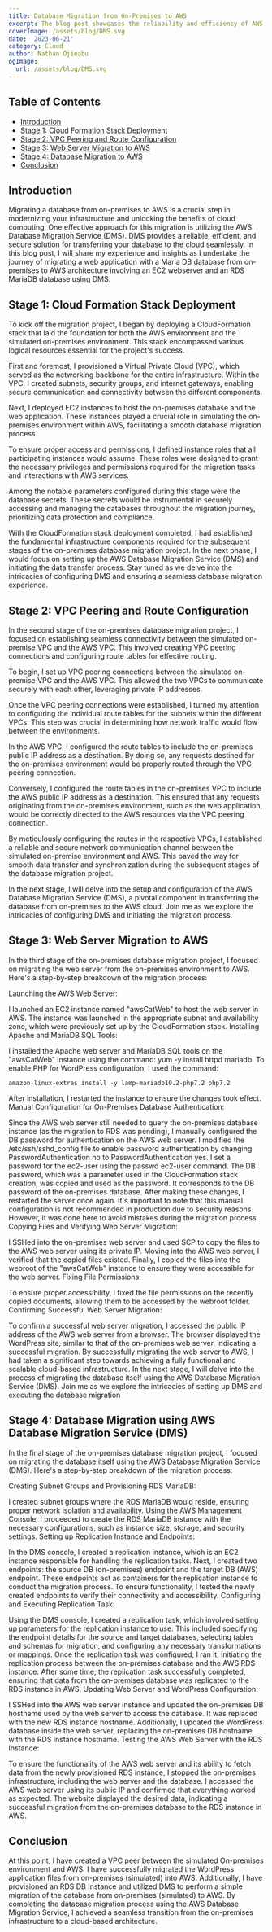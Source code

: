 ```yaml
---
title: Database Migration from On-Premises to AWS
excerpt: The blog post showcases the reliability and efficiency of AWS Database Migration Service (DMS) in migrating on-premises databases to AWS, illustrated through the migration of a web app with MariaDB using DMS.
coverImage: /assets/blog/DMS.svg
date: '2023-06-21'
category: Cloud
author: Nathan Ojieabu
ogImage:
  url: /assets/blog/DMS.svg
---
```


## Table of Contents

- [Introduction](#introduction)
- [Stage 1: Cloud Formation Stack Deployment](#stage-1-cloud-formation-stack-deployment)
- [Stage 2: VPC Peering and Route Configuration](#stage-2-vpc-peering-and-route-configuration)
- [Stage 3: Web Server Migration to AWS](#stage-3-web-server-migration-to-aws)
- [Stage 4: Database Migration to AWS](#stage-4-database-migration-to-aws)
- [Conclusion](#conclusion)

## Introduction

Migrating a database from on-premises to AWS is a crucial step in modernizing your infrastructure and unlocking the benefits of cloud computing. One effective approach for this migration is utilizing the AWS Database Migration Service (DMS). DMS provides a reliable, efficient, and secure solution for transferring your database to the cloud seamlessly. In this blog post, I will share my experience and insights as I undertake the journey of migrating a web application with a Maria DB database from on-premises to AWS architecture involving an EC2 webserver and an RDS MariaDB database using DMS.

## Stage 1: Cloud Formation Stack Deployment

To kick off the migration project, I began by deploying a CloudFormation stack that laid the foundation for both the AWS environment and the simulated on-premises environment. This stack encompassed various logical resources essential for the project's success.

First and foremost, I provisioned a Virtual Private Cloud (VPC), which served as the networking backbone for the entire infrastructure. Within the VPC, I created subnets, security groups, and internet gateways, enabling secure communication and connectivity between the different components.

Next, I deployed EC2 instances to host the on-premises database and the web application. These instances played a crucial role in simulating the on-premises environment within AWS, facilitating a smooth database migration process.

To ensure proper access and permissions, I defined instance roles that all participating instances would assume. These roles were designed to grant the necessary privileges and permissions required for the migration tasks and interactions with AWS services.

Among the notable parameters configured during this stage were the database secrets. These secrets would be instrumental in securely accessing and managing the databases throughout the migration journey, prioritizing data protection and compliance.

With the CloudFormation stack deployment completed, I had established the fundamental infrastructure components required for the subsequent stages of the on-premises database migration project. In the next phase, I would focus on setting up the AWS Database Migration Service (DMS) and initiating the data transfer process. Stay tuned as we delve into the intricacies of configuring DMS and ensuring a seamless database migration experience.

## Stage 2: VPC Peering and Route Configuration

In the second stage of the on-premises database migration project, I focused on establishing seamless connectivity between the simulated on-premise VPC and the AWS VPC. This involved creating VPC peering connections and configuring route tables for effective routing.

To begin, I set up VPC peering connections between the simulated on-premise VPC and the AWS VPC. This allowed the two VPCs to communicate securely with each other, leveraging private IP addresses.

Once the VPC peering connections were established, I turned my attention to configuring the individual route tables for the subnets within the different VPCs. This step was crucial in determining how network traffic would flow between the environments.

In the AWS VPC, I configured the route tables to include the on-premises public IP address as a destination. By doing so, any requests destined for the on-premises environment would be properly routed through the VPC peering connection.

Conversely, I configured the route tables in the on-premises VPC to include the AWS public IP address as a destination. This ensured that any requests originating from the on-premises environment, such as the web application, would be correctly directed to the AWS resources via the VPC peering connection.

By meticulously configuring the routes in the respective VPCs, I established a reliable and secure network communication channel between the simulated on-premise environment and AWS. This paved the way for smooth data transfer and synchronization during the subsequent stages of the database migration project.

In the next stage, I will delve into the setup and configuration of the AWS Database Migration Service (DMS), a pivotal component in transferring the database from on-premises to the AWS cloud. Join me as we explore the intricacies of configuring DMS and initiating the migration process.

## Stage 3: Web Server Migration to AWS

In the third stage of the on-premises database migration project, I focused on migrating the web server from the on-premises environment to AWS. Here's a step-by-step breakdown of the migration process:

Launching the AWS Web Server:

I launched an EC2 instance named "awsCatWeb" to host the web server in AWS.
The instance was launched in the appropriate subnet and availability zone, which were previously set up by the CloudFormation stack.
Installing Apache and MariaDB SQL Tools:

I installed the Apache web server and MariaDB SQL tools on the "awsCatWeb" instance using the command: yum -y install httpd mariadb.
To enable PHP for WordPress configuration, I used the command:

```
amazon-linux-extras install -y lamp-mariadb10.2-php7.2 php7.2
```

After installation, I restarted the instance to ensure the changes took effect.
Manual Configuration for On-Premises Database Authentication:

Since the AWS web server still needed to query the on-premises database instance (as the migration to RDS was pending), I manually configured the DB password for authentication on the AWS web server.
I modified the /etc/ssh/sshd_config file to enable password authentication by changing PasswordAuthentication no to PasswordAuthentication yes.
I set a password for the ec2-user using the passwd ec2-user command. The DB password, which was a parameter used in the CloudFormation stack creation, was copied and used as the password. It corresponds to the DB password of the on-premises database.
After making these changes, I restarted the server once again. It's important to note that this manual configuration is not recommended in production due to security reasons. However, it was done here to avoid mistakes during the migration process.
Copying Files and Verifying Web Server Migration:

I SSHed into the on-premises web server and used SCP to copy the files to the AWS web server using its private IP.
Moving into the AWS web server, I verified that the copied files existed.
Finally, I copied the files into the webroot of the "awsCatWeb" instance to ensure they were accessible for the web server.
Fixing File Permissions:

To ensure proper accessibility, I fixed the file permissions on the recently copied documents, allowing them to be accessed by the webroot folder.
Confirming Successful Web Server Migration:

To confirm a successful web server migration, I accessed the public IP address of the AWS web server from a browser.
The browser displayed the WordPress site, similar to that of the on-premises web server, indicating a successful migration.
By successfully migrating the web server to AWS, I had taken a significant step towards achieving a fully functional and scalable cloud-based infrastructure. In the next stage, I will delve into the process of migrating the database itself using the AWS Database Migration Service (DMS). Join me as we explore the intricacies of setting up DMS and executing the database migration

## Stage 4: Database Migration using AWS Database Migration Service (DMS)

In the final stage of the on-premises database migration project, I focused on migrating the database itself using the AWS Database Migration Service (DMS). Here's a step-by-step breakdown of the migration process:

Creating Subnet Groups and Provisioning RDS MariaDB:

I created subnet groups where the RDS MariaDB would reside, ensuring proper network isolation and availability.
Using the AWS Management Console, I proceeded to create the RDS MariaDB instance with the necessary configurations, such as instance size, storage, and security settings.
Setting up Replication Instance and Endpoints:

In the DMS console, I created a replication instance, which is an EC2 instance responsible for handling the replication tasks.
Next, I created two endpoints: the source DB (on-premises) endpoint and the target DB (AWS) endpoint. These endpoints act as containers for the replication instance to conduct the migration process.
To ensure functionality, I tested the newly created endpoints to verify their connectivity and accessibility.
Configuring and Executing Replication Task:

Using the DMS console, I created a replication task, which involved setting up parameters for the replication instance to use. This included specifying the endpoint details for the source and target databases, selecting tables and schemas for migration, and configuring any necessary transformations or mappings.
Once the replication task was configured, I ran it, initiating the replication process between the on-premises database and the AWS RDS instance.
After some time, the replication task successfully completed, ensuring that data from the on-premises database was replicated to the RDS instance in AWS.
Updating Web Server and WordPress Configuration:

I SSHed into the AWS web server instance and updated the on-premises DB hostname used by the web server to access the database. It was replaced with the new RDS instance hostname.
Additionally, I updated the WordPress database inside the web server, replacing the on-premises DB hostname with the RDS instance hostname.
Testing the AWS Web Server with the RDS Instance:

To ensure the functionality of the AWS web server and its ability to fetch data from the newly provisioned RDS instance, I stopped the on-premises infrastructure, including the web server and the database.
I accessed the AWS web server using its public IP and confirmed that everything worked as expected. The website displayed the desired data, indicating a successful migration from the on-premises database to the RDS instance in AWS.

## Conclusion

At this point, I have created a VPC peer between the simulated On-premises environment and AWS. I have successfully migrated the WordPress application files from on-premises (simulated) into AWS. Additionally, I have provisioned an RDS DB Instance and utilized DMS to perform a simple migration of the database from on-premises (simulated) to AWS. By completing the database migration process using the AWS Database Migration Service, I achieved a seamless transition from the on-premises infrastructure to a cloud-based architecture.
